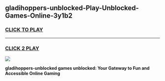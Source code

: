 
## gladihoppers-unblocked-Play-Unblocked-Games-Online-3y1b2
<h3>
<a href="https://premium76.site?title=gladihoppers-unblocked&ref=25A">CLICK TO PLAY</a></h3>
<hr>

<h3>
<a href="https://premium76.site?title=gladihoppers-unblocked&ref=25A">CLICK 2 PLAY</a>
  
</h3>

<a href="https://premium76.site?title=gladihoppers-unblocked&ref=25A"><img src="https://clearcache.store/games.png"></a>


**gladihoppers-unblocked games unblocked: Your Gateway to Fun and Accessible Online Gaming**
